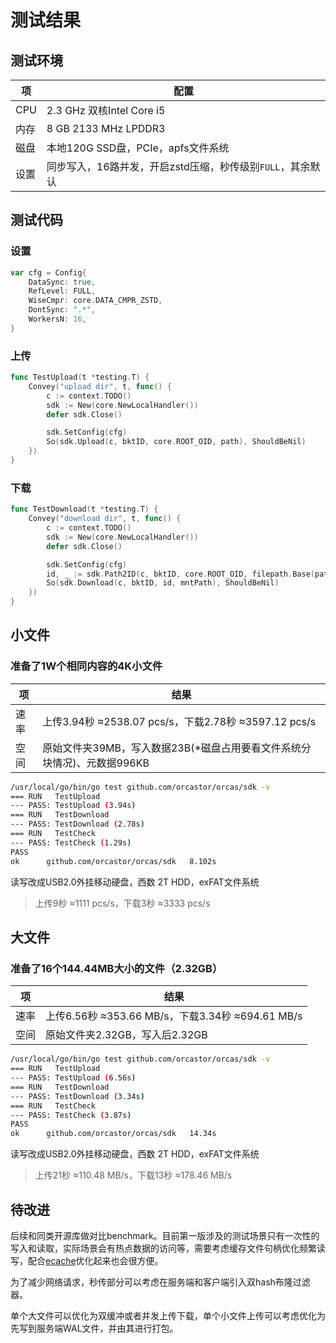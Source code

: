 # 测试结果

## 测试环境

|项|配置|
|-|-|
|CPU|2.3 GHz 双核Intel Core i5|
|内存|8 GB 2133 MHz LPDDR3|
|磁盘|本地120G SSD盘，PCIe，apfs文件系统|
|设置|同步写入，16路并发，开启zstd压缩，秒传级别`FULL`，其余默认|

## 测试代码

### 设置

```go
var cfg = Config{
	DataSync: true,
	RefLevel: FULL,
	WiseCmpr: core.DATA_CMPR_ZSTD,
	DontSync: ".*",
	WorkersN: 16,
}
```

### 上传

```go
func TestUpload(t *testing.T) {
	Convey("upload dir", t, func() {
		c := context.TODO()
		sdk := New(core.NewLocalHandler())
		defer sdk.Close()

		sdk.SetConfig(cfg)
		So(sdk.Upload(c, bktID, core.ROOT_OID, path), ShouldBeNil)
	})
}
```

### 下载

```go
func TestDownload(t *testing.T) {
	Convey("download dir", t, func() {
		c := context.TODO()
		sdk := New(core.NewLocalHandler())
		defer sdk.Close()

		sdk.SetConfig(cfg)
		id, _ := sdk.Path2ID(c, bktID, core.ROOT_OID, filepath.Base(path))
		So(sdk.Download(c, bktID, id, mntPath), ShouldBeNil)
	})
}
```

## 小文件

### 准备了1W个相同内容的4K小文件

|项|结果|
|-|-|
|速率|上传3.94秒 ≈2538.07 pcs/s，下载2.78秒 ≈3597.12 pcs/s|
|空间|原始文件夹39MB，写入数据23B(*磁盘占用要看文件系统分块情况)、元数据996KB|

```sh
/usr/local/go/bin/go test github.com/orcastor/orcas/sdk -v
=== RUN   TestUpload
--- PASS: TestUpload (3.94s)
=== RUN   TestDownload
--- PASS: TestDownload (2.78s)
=== RUN   TestCheck
--- PASS: TestCheck (1.29s)
PASS
ok  	github.com/orcastor/orcas/sdk	8.102s
```

读写改成USB2.0外挂移动硬盘，西数 2T HDD，exFAT文件系统
> 上传9秒 ≈1111 pcs/s，下载3秒 ≈3333 pcs/s

## 大文件

### 准备了16个144.44MB大小的文件（2.32GB）

|项|结果|
|-|-|
|速率|上传6.56秒 ≈353.66 MB/s，下载3.34秒 ≈694.61 MB/s|
|空间|原始文件夹2.32GB，写入后2.32GB|

```sh
/usr/local/go/bin/go test github.com/orcastor/orcas/sdk -v
=== RUN   TestUpload
--- PASS: TestUpload (6.56s)
=== RUN   TestDownload
--- PASS: TestDownload (3.34s)
=== RUN   TestCheck
--- PASS: TestCheck (3.87s)
PASS
ok  	github.com/orcastor/orcas/sdk	14.34s
```

读写改成USB2.0外挂移动硬盘，西数 2T HDD，exFAT文件系统
> 上传21秒 ≈110.48 MB/s，下载13秒 ≈178.46 MB/s

## 待改进

后续和同类开源库做对比benchmark。目前第一版涉及的测试场景只有一次性的写入和读取，实际场景会有热点数据的访问等，需要考虑缓存文件句柄优化频繁读写，配合[ecache](https://github.com/orca-zhang/ecache)优化起来也会很方便。

为了减少网络请求，秒传部分可以考虑在服务端和客户端引入双hash布隆过滤器。

单个大文件可以优化为双缓冲或者并发上传下载，单个小文件上传可以考虑优化为先写到服务端WAL文件，并由其进行打包。
